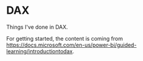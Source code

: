 # DAX
Things I've done in DAX.

For getting started, the content is coming from https://docs.microsoft.com/en-us/power-bi/guided-learning/introductiontodax.
